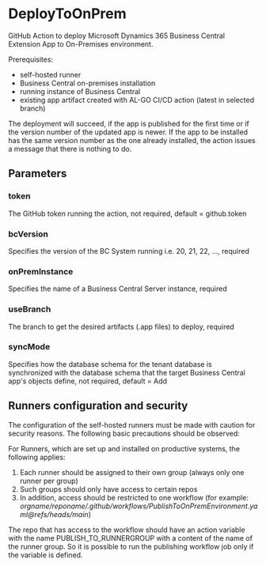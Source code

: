 # DeployToOnPrem

GitHub Action to deploy Microsoft Dynamics 365 Business Central Extension App to On-Premises environment.

Prerequisites:

* self-hosted runner
* Business Central on-premises installation
* running instance of Business Central
* existing app artifact created with AL-GO CI/CD action (latest in selected branch)

The deployment will succeed, if the app is published for the first time or if the version number of the updated app is newer. If the app to be installed has the same version number as the one already installed, the action issues a message that there is nothing to do.

## Parameters

### token

The GitHub token running the action, not required, default = github.token

### bcVersion

Specifies the version of the BC System running i.e. 20, 21, 22, ..., required

### onPremInstance

Specifies the name of a Business Central Server instance, required

### useBranch

The branch to get the desired artifacts (.app files) to deploy, required

### syncMode

Specifies how the database schema for the tenant database is synchronized with the database schema that the target Business Central app's objects define, not required, default = Add

## Runners configuration and security

The configuration of the self-hosted runners must be made with caution for security reasons. The following basic precautions should be observed:

For Runners, which are set up and installed on productive systems, the following applies:

1. Each runner should be assigned to their own group (always only one runner per group)
2. Such groups should only have access to certain repos
3. In addition, access should be restricted to one workflow (for example: *orgname/reponame/.github/workflows/PublishToOnPremEnvironment.yaml@refs/heads/main*)

The repo that has access to the workflow should have an action variable with the name PUBLISH_TO_RUNNERGROUP with a content of the name of the runner group. So it is possible to run the publishing workflow job only if the variable is defined.
